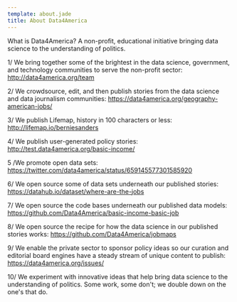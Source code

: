 ```yaml
---
template: about.jade
title: About Data4America
---
```


What is Data4America?
A non-profit, educational initiative bringing data science to the understanding of politics.

1/ We bring together some of the brightest in the data science, government, and technology communities to serve the non-profit sector: http://data4america.org/team

2/ We crowdsource, edit, and then publish stories from the data science and data journalism communities: https://data4america.org/geography-american-jobs/

3/ We publish Lifemap, history in 100 characters or less: http://lifemap.io/berniesanders

4/ We publish user-generated policy stories: http://test.data4america.org/basic-income/

5 /We promote open data sets: https://twitter.com/data4america/status/659145577301585920

6/ We open source some of data sets underneath our published stories: https://datahub.io/dataset/where-are-the-jobs

7/ We open source the code bases underneath our published data models: https://github.com/Data4America/basic-income-basic-job

8/ We open source the recipe for how the data science in our published stories works: https://github.com/Data4America/jobmaps

9/ We enable the private sector to sponsor policy ideas so our curation and editorial board engines have a steady stream of unique content to publish: https://data4america.org/issues/

10/ We experiment with innovative ideas that help bring data science to the understanding of politics. Some work, some don't; we double down on the one's that do.